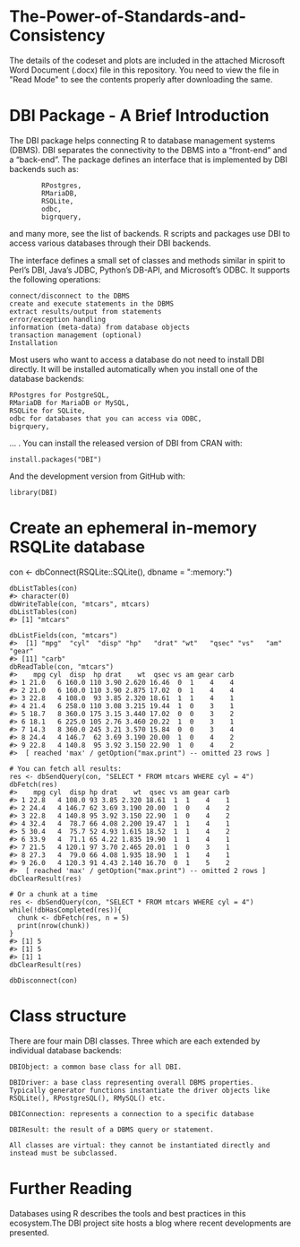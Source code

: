 # The-Power-of-Standards-and-Consistency

The details of the codeset and plots are included in the attached Microsoft Word Document (.docx) file in this repository. 
You need to view the file in "Read Mode" to see the contents properly after downloading the same.

DBI Package - A Brief Introduction
===================================

The DBI package helps connecting R to database management systems (DBMS). DBI separates the connectivity to the DBMS into a “front-end” and a “back-end”. The package defines an interface that is implemented by DBI backends such as:

            RPostgres,
            RMariaDB,
            RSQLite,
            odbc,
            bigrquery,
and many more, see the list of backends. R scripts and packages use DBI to access various databases through their DBI backends.

The interface defines a small set of classes and methods similar in spirit to Perl’s DBI, Java’s JDBC, Python’s DB-API, and Microsoft’s ODBC. It supports the following operations:

    connect/disconnect to the DBMS
    create and execute statements in the DBMS
    extract results/output from statements
    error/exception handling
    information (meta-data) from database objects
    transaction management (optional)
    Installation
Most users who want to access a database do not need to install DBI directly. It will be installed automatically when you install one of the database backends:

    RPostgres for PostgreSQL,
    RMariaDB for MariaDB or MySQL,
    RSQLite for SQLite,
    odbc for databases that you can access via ODBC,
    bigrquery,
… .
You can install the released version of DBI from CRAN with:

    install.packages("DBI")
And the development version from GitHub with:

    library(DBI)
# Create an ephemeral in-memory RSQLite database
con <- dbConnect(RSQLite::SQLite(), dbname = ":memory:")

    dbListTables(con)
    #> character(0)
    dbWriteTable(con, "mtcars", mtcars)
    dbListTables(con)
    #> [1] "mtcars"

    dbListFields(con, "mtcars")
    #>  [1] "mpg"  "cyl"  "disp" "hp"   "drat" "wt"   "qsec" "vs"   "am"   "gear"
    #> [11] "carb"
    dbReadTable(con, "mtcars")
    #>    mpg cyl  disp  hp drat    wt  qsec vs am gear carb
    #> 1 21.0   6 160.0 110 3.90 2.620 16.46  0  1    4    4
    #> 2 21.0   6 160.0 110 3.90 2.875 17.02  0  1    4    4
    #> 3 22.8   4 108.0  93 3.85 2.320 18.61  1  1    4    1
    #> 4 21.4   6 258.0 110 3.08 3.215 19.44  1  0    3    1
    #> 5 18.7   8 360.0 175 3.15 3.440 17.02  0  0    3    2
    #> 6 18.1   6 225.0 105 2.76 3.460 20.22  1  0    3    1
    #> 7 14.3   8 360.0 245 3.21 3.570 15.84  0  0    3    4
    #> 8 24.4   4 146.7  62 3.69 3.190 20.00  1  0    4    2
    #> 9 22.8   4 140.8  95 3.92 3.150 22.90  1  0    4    2
    #>  [ reached 'max' / getOption("max.print") -- omitted 23 rows ]

    # You can fetch all results:
    res <- dbSendQuery(con, "SELECT * FROM mtcars WHERE cyl = 4")
    dbFetch(res)
    #>    mpg cyl  disp hp drat    wt  qsec vs am gear carb
    #> 1 22.8   4 108.0 93 3.85 2.320 18.61  1  1    4    1
    #> 2 24.4   4 146.7 62 3.69 3.190 20.00  1  0    4    2
    #> 3 22.8   4 140.8 95 3.92 3.150 22.90  1  0    4    2
    #> 4 32.4   4  78.7 66 4.08 2.200 19.47  1  1    4    1
    #> 5 30.4   4  75.7 52 4.93 1.615 18.52  1  1    4    2
    #> 6 33.9   4  71.1 65 4.22 1.835 19.90  1  1    4    1
    #> 7 21.5   4 120.1 97 3.70 2.465 20.01  1  0    3    1
    #> 8 27.3   4  79.0 66 4.08 1.935 18.90  1  1    4    1
    #> 9 26.0   4 120.3 91 4.43 2.140 16.70  0  1    5    2
    #>  [ reached 'max' / getOption("max.print") -- omitted 2 rows ]
    dbClearResult(res)

    # Or a chunk at a time
    res <- dbSendQuery(con, "SELECT * FROM mtcars WHERE cyl = 4")
    while(!dbHasCompleted(res)){
      chunk <- dbFetch(res, n = 5)
      print(nrow(chunk))
    }
    #> [1] 5
    #> [1] 5
    #> [1] 1
    dbClearResult(res)

    dbDisconnect(con)

Class structure
================
There are four main DBI classes. Three which are each extended by individual database backends:

    DBIObject: a common base class for all DBI.

    DBIDriver: a base class representing overall DBMS properties. Typically generator functions instantiate the driver objects like RSQLite(), RPostgreSQL(), RMySQL() etc.

    DBIConnection: represents a connection to a specific database

    DBIResult: the result of a DBMS query or statement.

    All classes are virtual: they cannot be instantiated directly and instead must be subclassed.

Further Reading
================
Databases using R describes the tools and best practices in this ecosystem.The DBI project site hosts a blog where recent developments are presented.


